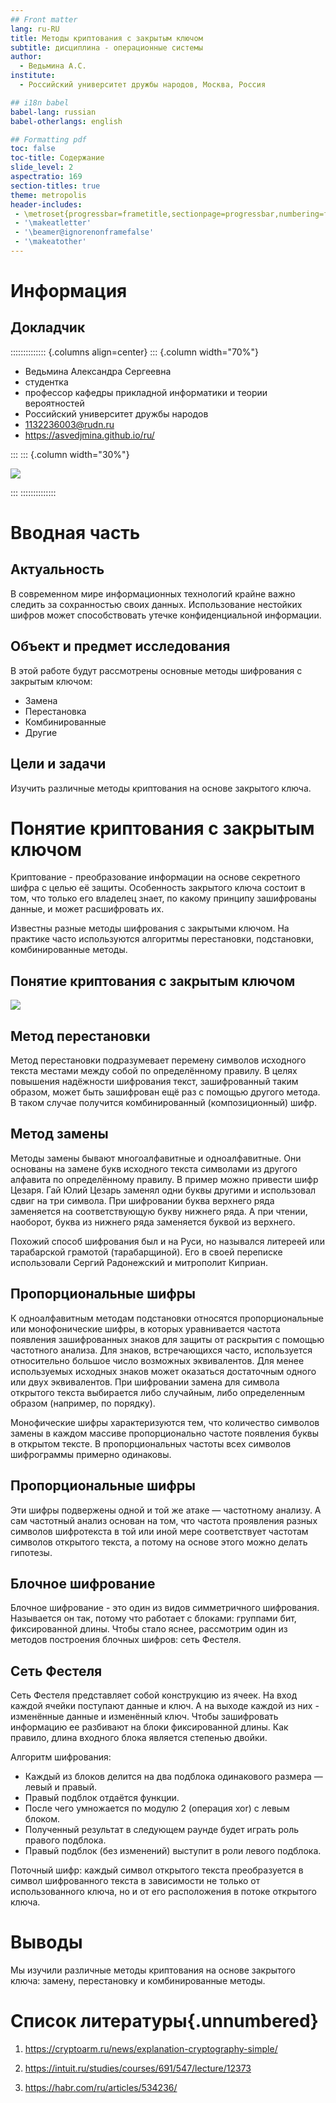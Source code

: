 ```yaml
---
## Front matter
lang: ru-RU
title: Методы криптования с закрытым ключом
subtitle: дисциплина - операционные системы
author:
  - Ведьмина А.С.
institute:
  - Российский университет дружбы народов, Москва, Россия

## i18n babel
babel-lang: russian
babel-otherlangs: english

## Formatting pdf
toc: false
toc-title: Содержание
slide_level: 2
aspectratio: 169
section-titles: true
theme: metropolis
header-includes:
 - \metroset{progressbar=frametitle,sectionpage=progressbar,numbering=fraction}
 - '\makeatletter'
 - '\beamer@ignorenonframefalse'
 - '\makeatother'
---
```


# Информация

## Докладчик

:::::::::::::: {.columns align=center}
::: {.column width="70%"}

  * Ведьмина Александра Сергеевна
  * студентка
  * профессор кафедры прикладной информатики и теории вероятностей
  * Российский университет дружбы народов
  * [1132236003@rudn.ru](mailto:1132236003@rudn.ru)
  * <https://asvedjmina.github.io/ru/>

:::
::: {.column width="30%"}

![](./image/admin.jpg)

:::
::::::::::::::

# Вводная часть

## Актуальность

В современном мире информационных технологий крайне важно следить за сохранностью своих данных. Использование нестойких шифров может способствовать утечке конфиденциальной информации.

## Объект и предмет исследования

В этой работе будут рассмотрены основные методы шифрования с закрытым ключом:

- Замена
- Перестановка
- Комбинированные
- Другие

## Цели и задачи

Изучить различные методы криптования на основе закрытого ключа.

# Понятие криптования с закрытым ключом

Криптование - преобразование информации на основе секретного шифра с целью её защиты. Особенность закрытого ключа состоит в том, что только его владелец знает, по какому принципу зашифрованы данные, и может расшифровать их.

Известны разные методы шифрования с закрытыми ключом. На практике часто используются алгоритмы перестановки, подстановки, комбинированные методы.

## Понятие криптования с закрытым ключом

![](image/Pasted-image.jpg)

## Метод перестановки

Метод перестановки подразумевает перемену символов исходного текста местами между собой по определённому правилу. В целях повышения надёжности шифрования текст, зашифрованный таким образом, может быть зашифрован ещё раз с помощью другого метода. В таком случае получится комбинированный (композиционный) шифр.

## Метод замены

Методы замены бывают многоалфавитные и одноалфавитные. Они основаны на замене букв исходного текста символами из другого алфавита по определённому правилу. В пример можно привести шифр Цезаря. Гай Юлий Цезарь заменял одни буквы другими и использовал сдвиг на три символа. При шифровании буква верхнего ряда заменяется на соответствующую букву нижнего ряда. А при чтении, наоборот, буква из нижнего ряда заменяется буквой из верхнего.

Похожий способ шифрования был и на Руси, но назывался литереей или тарабарской грамотой (тарабарщиной). Его в своей переписке использовали Сергий Радонежский и митрополит Киприан.

##  Пропорциональные шифры

К одноалфавитным методам подстановки относятся пропорциональные или монофонические шифры, в которых уравнивается частота появления зашифрованных знаков для защиты от раскрытия с помощью частотного анализа. Для знаков, встречающихся часто, используется относительно большое число возможных эквивалентов. Для менее используемых исходных знаков может оказаться достаточным одного или двух эквивалентов. При шифровании замена для символа открытого текста выбирается либо случайным, либо определенным образом (например, по порядку).

Монофические шифры характеризуются тем, что количество символов замены в каждом массиве пропорционально частоте появления буквы в открытом тексте. В пропорциональных частоты всех символов шифрограммы примерно одинаковы.

##  Пропорциональные шифры

Эти шифры подвержены одной и той же атаке — частотному анализу. А сам частотный анализ основан на том, что частота проявления разных символов шифротекста в той или иной мере соответствует частотам символов открытого текста, а потому на основе этого можно делать гипотезы.

## Блочное шифрование

Блочное шифрование - это один из видов симметричного шифрования. Называется он так, потому что работает с блоками: группами бит, фиксированной длины. Чтобы стало яснее, рассмотрим один из методов построения блочных шифров: сеть Фестеля. 

## Сеть Фестеля

Сеть Фестеля представляет собой конструкцию из ячеек. На вход каждой ячейки поступают данные и ключ. А на выходе каждой из них - изменённые данные и изменённый ключ. Чтобы зашифровать информацию ее разбивают на блоки фиксированной длины. Как правило, длина входного блока является степенью двойки.

Алгоритм шифрования:

- Каждый из блоков делится на два подблока одинакового размера — левый и правый.
- Правый подблок отдаётся функции.
- После чего умножается по модулю 2 (операция xor) с левым блоком.
- Полученный результат в следующем раунде будет играть роль правого подблока.
- Правый подблок (без изменений) выступит в роли левого подблока.

Поточный шифр: каждый символ открытого текста преобразуется в символ шифрованного текста в зависимости не только от использованного ключа, но и от его расположения в потоке открытого ключа.


# Выводы

Мы изучили различные методы криптования на основе закрытого ключа: замену, перестановку и комбинированные методы. 

# Список литературы{.unnumbered}

1. https://cryptoarm.ru/news/explanation-cryptography-simple/

2. https://intuit.ru/studies/courses/691/547/lecture/12373

3. https://habr.com/ru/articles/534236/
